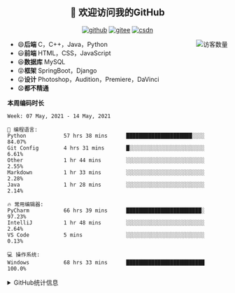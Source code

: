 <h2 align="center">👋 欢迎访问我的GitHub</h2>
<p align="center">
  <a href="https://github.com/eternidad33"><img src="https://img.shields.io/badge/GitHub-ff79c6" alt="github"></a>
  <a href="https://gitee.com/eternidad33"><img src="https://img.shields.io/badge/Gitee-fe7300" alt="gitee"></a>
  <a href="https://blog.csdn.net/qq_42907802"><img src="https://img.shields.io/badge/CSDN-cf000e" alt="csdn"></a>
</p>

<img align='right' src="https://profile-counter.glitch.me/eternidad33/count.svg" alt="访客数量"/>

- 😄**后端** C，C++，Java，Python
- 😃**前端** HTML，CSS，JavaScript
- 😆**数据库** MySQL
- 😝**框架** SpringBoot，Django
- 😛**设计** Photoshop，Audition，Premiere，DaVinci
- 😧**都不精通**

**本周编码时长**

<!--START_SECTION:waka-->
```text
Week: 07 May, 2021 - 14 May, 2021

💬 编程语言: 
Python            57 hrs 38 mins      █████████████████████░░░░   84.07% 
Git Config        4 hrs 31 mins       █░░░░░░░░░░░░░░░░░░░░░░░░   6.61% 
Other             1 hr 44 mins        ░░░░░░░░░░░░░░░░░░░░░░░░░   2.55% 
Markdown          1 hr 33 mins        ░░░░░░░░░░░░░░░░░░░░░░░░░   2.28% 
Java              1 hr 28 mins        ░░░░░░░░░░░░░░░░░░░░░░░░░   2.14%

🔥 常用编辑器: 
PyCharm           66 hrs 39 mins      ████████████████████████░   97.23% 
IntelliJ          1 hr 48 mins        ░░░░░░░░░░░░░░░░░░░░░░░░░   2.64% 
VS Code           5 mins              ░░░░░░░░░░░░░░░░░░░░░░░░░   0.13%

💻 操作系统: 
Windows           68 hrs 33 mins      █████████████████████████   100.0%

```


<!--END_SECTION:waka-->




<details>
<summary>GitHub统计信息</summary>

<br/>

> 动态太少，不好意思展示
> 
> 下面的GitHub统计信息是来自于[github-readme-stats](https://github.com/anuraghazra/github-readme-stats)项目，里边有[中文文档](https://github.com/anuraghazra/github-readme-stats/blob/master/readme_cn.md)

<a href="https://github.com/eternidad33/eternidad33">
  <img align="center" src="https://github-readme-stats.anuraghazra1.vercel.app/api?username=eternidad33&show_icons=true" />
</a>
<br/>

---

*近期更新的仓库*

<a href="https://github.com/eternidad33/eternidad33">
  <img align="center" src="https://github-readme-stats.anuraghazra1.vercel.app/api/pin/?username=eternidad33&repo=eternidad33" />
</a>    
<a href="https://gitee.com/eternidad33/leetcode">
  <img align="center" src="https://github-readme-stats.anuraghazra1.vercel.app/api/pin/?username=eternidad33&repo=leetcode" />
</a>

<br/>

<br/>

[![eternidad33's contribution graph as a Game of Life](https://github4life.herokuapp.com/eternidad33.gif)](https://github4life.herokuapp.com/eternidad33)

</details>


